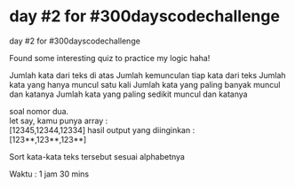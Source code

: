 # day #2 for #300dayscodechallenge

day #2 for #300dayscodechallenge


Found some interesting quiz to practice my logic haha!


Jumlah kata dari teks di atas
Jumlah kemunculan tiap kata dari teks
Jumlah kata yang hanya muncul satu kali
Jumlah kata yang paling banyak muncul dan katanya
Jumlah kata yang paling sedikit muncul dan katanya

soal nomor dua.  
let say, kamu punya array :  
[12345,12344,12334] 
hasil output yang diinginkan :  
[123**,123**,123**] 

Sort kata-kata teks tersebut sesuai alphabetnya

Waktu : 1 jam 30 mins
